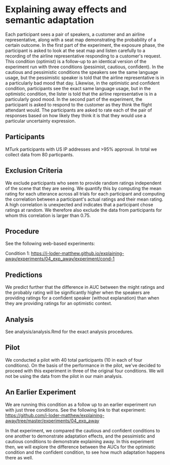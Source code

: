 # Explaining away effects and semantic adaptation

Each participant sees a pair of speakers, a customer and an airline representative, along with a seat map demonstrating the probability of a certain outcome. In the first part of the experiment, the exposure phase, the participant is asked to look at the seat map and listen carefully to a recording of the airline representative responding to a customer's request. This condition (optimist) is a follow-up to an identical version of the experiment run with three conditions (pessimist, cautious, confident). In the cautious and pessimistic conditions the speakers see the same language usage, but the pessimistic speaker is told that the airline representative is in a particularly bad mood that day. Likewise, in the optimistic and confident condition, participants see the exact same language usage, but in the optimistic condition, the lister is told that the airline representative is in a particularly good mood. In the second part of the experiment, the participant is asked to respond to the customer as they think the flight attendant would. The participants are asked to rate each of the pair of responses based on how likely they think it is that they would use a particular uncertainty expression.

## Participants

MTurk participants with US IP addresses and >95% approval. In total we collect data from 80 particpants.

## Exclusion Criteria

We exclude participants who seem to provide random ratings independent of the scene that they are seeing. We quantify this by computing the mean rating for each utterance across all trials for each participant and computing the correlation between a participant's actual ratings and their mean rating. A high correlation is unexpected and indicates that a participant chose ratings at random. We therefore also exclude the data from participants for whom this correlation is larger than 0.75.

## Procedure

See the following web-based experiments:

Condition 1:
https://i-loder-matthew.github.io/explaining-away/experiments/04_exp_away/experiment/cond-1

## Predictions

We predict further that the difference in AUC between the might ratings and the probably rating will be significantly higher when the speakers are providing ratings for a confident speaker (without explanation) than when they are providing ratings for an optimistic context.   

## Analysis

See analysis/analysis.Rmd for the exact analysis procedures.

## Pilot

We conducted a pilot with 40 total participants (10 in each of four conditions). On the basis of the performance in the pilot, we've decided to proceed with this experiment in three of the original four conditions. We will not be using the data from the pilot in our main analysis.

## An Earlier Experiment

We are running this condition as a follow up to an earlier experiment run with just three conditions. See the following link to that experiment: https://github.com/i-loder-matthew/explaining-away/tree/master/experiments/04_exp_away

In that experiment, we compared the cautious and confident conditions to one another to demonstrate adaptation effects, and the pessimistic and cautious conditions to demonstrate explaining away. In this experiment then, we will explore the difference between the AUCs for the optimistic condition and the confident condition, to see how much adaptation happens there as well. 
